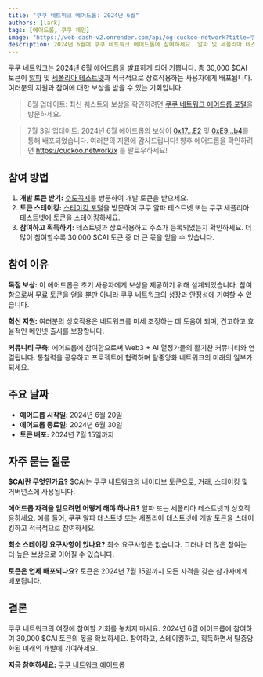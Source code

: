 ```yaml
---
title: "쿠쿠 네트워크 에어드롭: 2024년 6월"
authors: [lark]
tags: [에어드롭, 쿠쿠 체인]
image: "https://web-dash-v2.onrender.com/api/og-cuckoo-network?title=쿠쿠 네트워크 에어드롭: 2024년 6월"
description: 2024년 6월에 쿠쿠 네트워크 에어드롭에 참여하세요. 알파 및 세폴리아 테스트넷과 상호작용하여 30,000 $CAI 토큰을 획득하세요. 놓치지 마세요!
---
```


쿠쿠 네트워크는 2024년 6월 에어드롭을 발표하게 되어 기쁩니다. 총 30,000 $CAI 토큰이 [알파](https://scan.cuckoo.network/) 및 [세폴리아 테스트넷](https://testnet-scan.cuckoo.network/)과 적극적으로 상호작용하는 사용자에게 배포됩니다. 여러분의 지원과 참여에 대한 보상을 받을 수 있는 기회입니다.

> 8월 업데이트: 최신 퀘스트와 보상을 확인하려면 [쿠쿠 네트워크 에어드롭 포털](https://cuckoo.network/portal/airdrop)을 방문하세요.

> 7월 3일 업데이트: 2024년 6월 에어드롭의 보상이 [0x17...E2](https://scan.cuckoo.network/address/0x17Ee826fB6E9Cf7Bc1433a50215A62Ff49999CE2) 및 [0xE9...b4](https://scan.cuckoo.network/address/0xE92f753D70B650424677B206Afd616A895D32eb4)를 통해 배포되었습니다. 여러분의 지원에 감사드립니다! 향후 에어드롭을 확인하려면 https://cuckoo.network/x 를 팔로우하세요!

## 참여 방법

1. **개발 토큰 받기:** [수도꼭지](https://cuckoo.network/portal/faucet/)를 방문하여 개발 토큰을 받으세요.
2. **토큰 스테이킹:** [스테이킹 포털](https://cuckoo.network/portal/staking/testnet)을 방문하여 쿠쿠 알파 테스트넷 또는 쿠쿠 세폴리아 테스트넷에 토큰을 스테이킹하세요.
3. **참여하고 획득하기:** 테스트넷과 상호작용하고 주소가 등록되었는지 확인하세요. 더 많이 참여할수록 30,000 $CAI 토큰 중 더 큰 몫을 얻을 수 있습니다.

## 참여 이유

**독점 보상:** 이 에어드롭은 초기 사용자에게 보상을 제공하기 위해 설계되었습니다. 참여함으로써 무료 토큰을 얻을 뿐만 아니라 쿠쿠 네트워크의 성장과 안정성에 기여할 수 있습니다.

**혁신 지원:** 여러분의 상호작용은 네트워크를 미세 조정하는 데 도움이 되며, 견고하고 효율적인 메인넷 출시를 보장합니다.

**커뮤니티 구축:** 에어드롭에 참여함으로써 Web3 + AI 열정가들의 활기찬 커뮤니티와 연결됩니다. 통찰력을 공유하고 프로젝트에 협력하며 탈중앙화 네트워크의 미래의 일부가 되세요.

## 주요 날짜

- **에어드롭 시작일:** 2024년 6월 20일
- **에어드롭 종료일:** 2024년 6월 30일
- **토큰 배포:** 2024년 7월 15일까지

## 자주 묻는 질문

**$CAI란 무엇인가요?** $CAI는 쿠쿠 네트워크의 네이티브 토큰으로, 거래, 스테이킹 및 거버넌스에 사용됩니다.

**에어드롭 자격을 얻으려면 어떻게 해야 하나요?** 알파 또는 세폴리아 테스트넷과 상호작용하세요. 예를 들어, 쿠쿠 알파 테스트넷 또는 세폴리아 테스트넷에 개발 토큰을 스테이킹하고 적극적으로 참여하세요.

**최소 스테이킹 요구사항이 있나요?** 최소 요구사항은 없습니다. 그러나 더 많은 참여는 더 높은 보상으로 이어질 수 있습니다.

**토큰은 언제 배포되나요?** 토큰은 2024년 7월 15일까지 모든 자격을 갖춘 참가자에게 배포됩니다.

## 결론

쿠쿠 네트워크의 여정에 참여할 기회를 놓치지 마세요. 2024년 6월 에어드롭에 참여하여 30,000 $CAI 토큰의 몫을 확보하세요. 참여하고, 스테이킹하고, 획득하면서 탈중앙화된 미래의 개발에 기여하세요.

**지금 참여하세요:** [쿠쿠 네트워크 에어드롭](https://cuckoo.network/portal/faucet/)